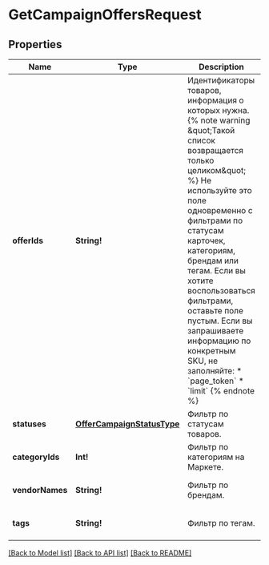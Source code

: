 # GetCampaignOffersRequest

## Properties
Name | Type | Description | Notes
------------ | ------------- | ------------- | -------------
**offerIds** | **String!** | Идентификаторы товаров, информация о которых нужна.  {% note warning \&quot;Такой список возвращается только целиком\&quot; %}  Не используйте это поле одновременно с фильтрами по статусам карточек, категориям, брендам или тегам. Если вы хотите воспользоваться фильтрами, оставьте поле пустым.  Если вы запрашиваете информацию по конкретным SKU, не заполняйте:  * &#x60;page_token&#x60; * &#x60;limit&#x60;  {% endnote %}     | [optional] [default to null]
**statuses** | [**OfferCampaignStatusType**](OfferCampaignStatusType.md) | Фильтр по статусам товаров.  | [optional] [default to null]
**categoryIds** | **Int!** | Фильтр по категориям на Маркете. | [optional] [default to null]
**vendorNames** | **String!** | Фильтр по брендам. | [optional] [default to null]
**tags** | **String!** | Фильтр по тегам. | [optional] [default to null]

[[Back to Model list]](../README.md#documentation-for-models) [[Back to API list]](../README.md#documentation-for-api-endpoints) [[Back to README]](../README.md)


